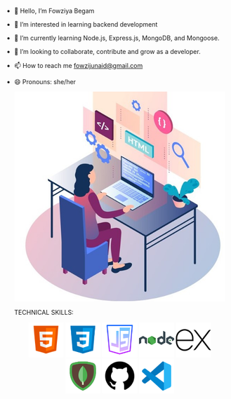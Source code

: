 - 👋 Hello, I’m Fowziya Begam 
- 👀 I’m interested in learning backend development
- 🌱 I’m currently learning Node.js, Express.js, MongoDB, and Mongoose. 
- 💞️ I’m looking to collaborate, contribute and grow as a developer.
- 📫 How to reach me fowzijunaid@gmail.com
- 😄 Pronouns: she/her

  <img src="https://github.com/fowziya01/Portfolio/blob/main/src/edited.jpg" alt="Home_image">
  
  TECHNICAL SKILLS:
  <div align="center">
    <img src="https://raw.githubusercontent.com/fowziya01/Portfolio/main/src/icons8-html-5-96.png" alt="HTML" width="80">
    <img src="https://raw.githubusercontent.com/fowziya01/Portfolio/main/src/icons8-css-logo-144.png" alt="CSS" width="80">
    <img src="https://raw.githubusercontent.com/fowziya01/Portfolio/main/src/icons8-javascript-logo-128.png" alt="JavaScript" width="80">
    <img src="https://raw.githubusercontent.com/fowziya01/Portfolio/main/src/icons8-nodejs-144.png" alt="Node.js" width="80">
    <img src="https://raw.githubusercontent.com/fowziya01/Portfolio/main/src/icons8-express-js-100.png" alt="Express.js" width="80">
    <img src="https://raw.githubusercontent.com/fowziya01/Portfolio/main/src/icons8-mongodb-144.png" alt="MongoDB" width="80">
    <img src="https://raw.githubusercontent.com/fowziya01/Portfolio/main/src/icons8-github-logo-96.png" alt="GitHub" width="80">
    <img src="https://raw.githubusercontent.com/fowziya01/Portfolio/main/src/icons8-visual-studio-code-96.png" alt="VS Code" width="80">
</div>






